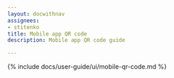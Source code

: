 ```yaml
---
layout: docwithnav
assignees:
- stitenko
title: Mobile app QR code
description: Mobile app QR code guide

---
```


{% include docs/user-guide/ui/mobile-qr-code.md %}